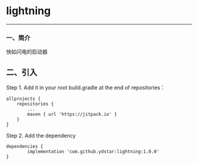 # lightning
----

### 一、简介
快如闪电的启动器

## 二、引入
Step 1. Add it in your root build.gradle at the end of repositories：

	allprojects {
		repositories {
			...
			maven { url 'https://jitpack.io' }
		}
	}
Step 2. Add the dependency

	dependencies {
	        implementation 'com.github.ydstar:lightning:1.0.0'
	}
